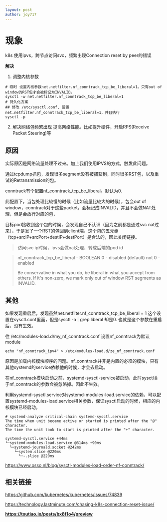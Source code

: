 ```yaml
---
layout: post
author: joy717
---
```


# 现象
k8s 使用ipvs，跨节点访问svc，频繁出现Connection reset by peer的错误

**解决**
1. 调整内核参数
```
# 临时 设置内核参数net.netfilter.nf_conntrack_tcp_be_liberal=1。只有out of window的RST包才会被标记为INVALID。
sysctl -w net.netfilter.nf_conntrack_tcp_be_liberal=1
# 持久化方案
## 修改 /etc/sysctl.conf, 设置net.netfilter.nf_conntrack_tcp_be_liberal=1，并且执行
sysctl -p
```
2. 解决网络包频繁出现 提高网络性能。比如提升硬件，开启RPS(Receive Packet Steering)等

## 原因
实际原因是网络流量处理不过来。加上我们使用IPVS的方式，触发此问题。



通过tcpdump抓包，发现很多segment没有被捕获到，同时很多RST包，以及重试的Retransmission的包。

conntrack有个配置nf_conntrack_tcp_be_liberal。默认为0.



此配置下，当包处理比较慢的时候（比如流量比较大的时候），包会out of window，conntrack对于这些packet，会标记成INVALID，并且不会做NAT处理，但是会放行对应的包，

目标pod接收到这个包的时候，会发现自己不认识（因为之前都是通过svc nat过来），于是发了一个RST的包回到client端，这个包的五元组（tcp+srcIP+srcPort+destIP+destPort）是合法的，因此关闭链接。


> 访问svc ip时候，ipvs会做nat处理，转成后端的pod id

> nf_conntrack_tcp_be_liberal - BOOLEAN 0 - disabled (default) not 0 - enabled 
> 
> Be conservative in what you do, be liberal in what you accept from others. If it's non-zero, we mark only out of window RST segments as INVALID.

## 其他
如果发现重启后，发现虽然net.netfilter.nf_conntrack_tcp_be_liberal = 1 这个设置在sysctl.conf里面，但是sysctl -a | grep liberal 却是0. 也就是这个参数在重启后，没有生效。

往  /etc/modules-load.d/my_nf_conntrack.conf 设置nf_conntrack为默认module

```
echo "nf_conntrack_ipv4" > /etc/modules-load.d/ze_nf_conntrack.conf
```

原因是加载内核模块顺序的问题。nf_conntrack并非是内置的必须的模块，只有其他systemd的service依赖他的时候，才会去启动。

在nf_conntrack模块启动之前，systemd-sysctl-service被启动，此时sysctl关于nf_conntrack的参数会被忽略掉。因此不生效。

利用systemd-sysctl.service对systemd-modules-load.service的依赖，可以配置systemd-modules-load.service相关参数，保证sysctl启动的时候，相应的内核模块已经启动。

```
# systemd-analyze critical-chain systemd-sysctl.service
The time when unit became active or started is printed after the "@" character.
The time the unit took to start is printed after the "+" character.

systemd-sysctl.service +44ms
└─systemd-modules-load.service @314ms +90ms
  └─systemd-journald.socket @242ms
    └─system.slice @220ms
      └─-.slice @220ms
```

https://www.osso.nl/blog/sysctl-modules-load-order-nf-conntrack/



## 相关链接
https://github.com/kubernetes/kubernetes/issues/74839

https://technology.lastminute.com/chasing-k8s-connection-reset-issue/

**https://toutiao.io/posts/bx8f1o4/preview**
